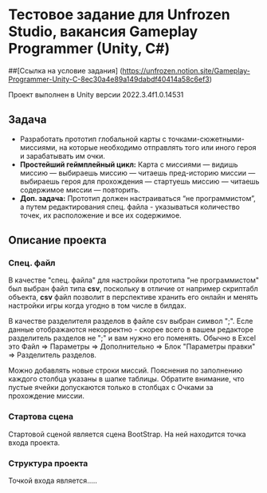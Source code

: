 # Тестовое задание для Unfrozen Studio, вакансия **Gameplay Programmer (Unity, C#)**

##[Ссылка на условие задания] (https://unfrozen.notion.site/Gameplay-Programmer-Unity-C-8ec30a4e89a149dabdf40414a58c6ef3)

Проект выполнен в Unity версии 2022.3.4f1.0.14531

## Задача

- Разработать прототип глобальной карты с точками-сюжетными-миссиями, на которые необходимо отправлять того или иного героя и зарабатывать им очки.
- **Простейший геймплейный цикл:** Карта с миссиями — видишь миссию — выбираешь миссию — читаешь пред-историю миссии — выбираешь героя для прохождения — стартуешь миссию — читаешь содержимое миссии — повторить.
- **Доп. задача:** Прототип должен настраиваться “не программистом”, а путем редактирования спец. файла - указываться количество точек, их расположение и все их содержимое.

## Описание проекта

### Спец. файл
В качестве "спец. файла" для настройки прототипа "не программистом" был выбран файл типа **csv**, поскольку в отличие от например скриптабл объекта, **csv** файл позволит в перспективе хранить его онлайн и менять настройки игры когда угодно в том числе в билдах.

В качестве разделителя разделов в файле csv выбран символ ";". Есле данные отображаются некорректно - скорее всего в вашем редакторе разделитель разделов не ";" и вам нужно его поменять. Обычно в Excel это Файл => Параметры => Дополнительно => Блок "Параметры правки" => Разделитель разделов.

Можно добавлять новые строки миссий. Пояснения по заполнению каждого столбца указаны в шапке таблицы. Обратите внимание, что пустые ячейки допускаются только в столбцах с Очками за прохождение миссии.

### Стартова сцена
Стартовой сценой является сцена BootStrap. На ней находится точка входа проекта.

### Структура проекта
Точкой входа является.....